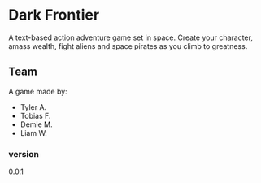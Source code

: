 # Dark Frontier

A text-based action adventure game set in space. Create your character, amass wealth, fight aliens and space pirates as you climb to greatness.

## Team

A game made by:

-   Tyler A.
-   Tobias F.
-   Demie M.
-   Liam W.

### version

0.0.1
